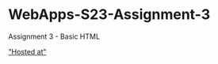 # WebApps-S23-Assignment-3
Assignment 3 - Basic HTML

["Hosted at"](https://44-563-web-apps-s23.github.io/44563-webapps-assignment-3-SaiKumarKolli/)
